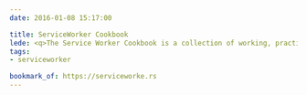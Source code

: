 ```yaml
---
date: 2016-01-08 15:17:00

title: ServiceWorker Cookbook
lede: <q>The Service Worker Cookbook is a collection of working, practical examples of using service workers in modern web apps.</q>
tags:
- serviceworker

bookmark_of: https://serviceworke.rs
---
```

